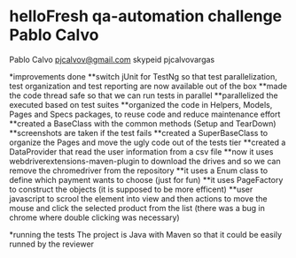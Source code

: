 # helloFresh qa-automation challenge Pablo Calvo
Pablo Calvo
pjcalvov@gmail.com
skypeid pjcalvovargas

*improvements done
**switch jUnit for TestNg so that test parallelization, test organization and test reporting are now available out of the box
**made the code thread safe so that we can run tests in parallel
**parallelized the executed based on test suites
**organized the code in Helpers, Models, Pages and Specs packages, to reuse code and reduce maintenance effort
**created a BaseClass with the common methods (Setup and TearDown)
**screenshots are taken if the test fails
**created a SuperBaseClass to organize the Pages and move the ugly code out of the tests tier
**created a DataProvider that read the user information from a csv file
**now it uses webdriverextensions-maven-plugin to download the drives and so we can remove the chromedriver from the repository
**it uses a Enum class to define which payment wants to choose (just for fun)
**it uses PageFactory to construct the objects (it is supposed to be more efficent)
**user javascript to scrool the element into view and then actions to move the mouse and click the selected product from the list (there was a bug in chrome where double clicking was necessary)

*running the tests
The project is Java with Maven so that it could be easily runned by the reviewer
